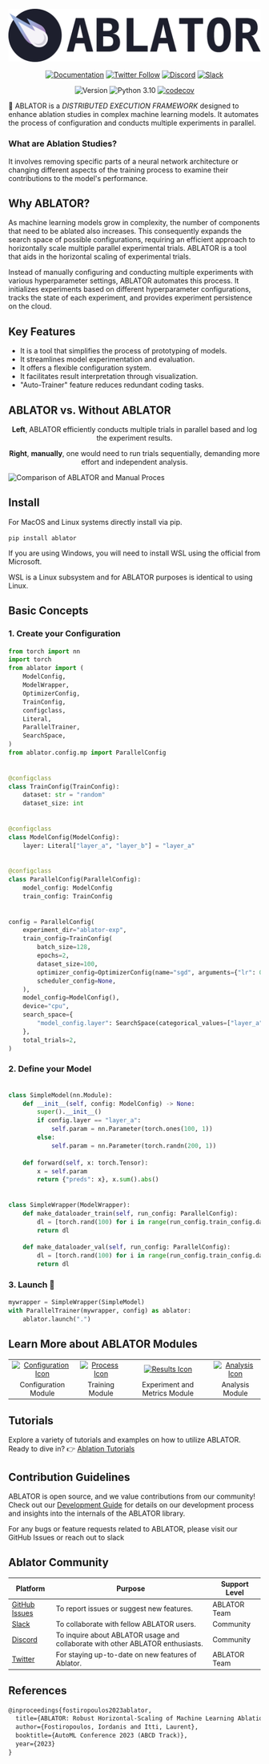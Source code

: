 

<p align="center">
  <img alt="Ablator Image" src="assets/ablator-logo.png">
</p>
<p align="center">
  <a href="https://docs.ablator.org/en/latest/"><img src="https://img.shields.io/badge/docs-ABLATOR-blue" alt="Documentation"></a>
  <a href="https://twitter.com/ABLATOR_ORG"><img src="https://img.shields.io/twitter/follow/username?label=Follow&style=social" alt="Twitter Follow"></a>
  <a href="https://discord.com/invite/9dqThvGnUW"><img src="https://img.shields.io/discord/1153550638324650035?label=Discord&logo=discord" alt="Discord"></a>
  <a href="https://join.slack.com/t/ablator/shared_invite/zt-28009w2fk-fXG5Io38gjM0pnK4f4nZ9w"><img src="https://img.shields.io/badge/Slack-Join%20Us-blue?logo=slack" alt="Slack"></a>
</p>
<p align="center">
  <img src="https://img.shields.io/badge/version-1.0.1-blue" alt="Version">
  <img src="https://img.shields.io/badge/python-3.10-blue.svg" alt="Python 3.10">
  <a href="https://codecov.io/gh/fostiropoulos/ablator"><img src="https://codecov.io/gh/fostiropoulos/ablator/graph/badge.svg?token=LUGKC1R8CG" alt="codecov"></a>
</p>
<!-- <p align="center">
  <a href="https://github.com/fostiropoulos/ablator/actions/workflows/linux_test.yml"><img src="https://github.com/fostiropoulos/ablator/actions/workflows/linux_test.yml/badge.svg" alt="CI"></a>
  <a href="https://github.com/fostiropoulos/ablator/actions/workflows/mac_test.yml"><img src="https://github.com/fostiropoulos/ablator/actions/workflows/mac_test.yml/badge.svg" alt="CI"></a>
  <a href="https://github.com/fostiropoulos/ablator/actions/workflows/wsl_test.yml"><img src="https://github.com/fostiropoulos/ablator/actions/workflows/wsl_test.yml/badge.svg" alt="CI"></a>
</p> -->

🚀 ABLATOR is a <i>DISTRIBUTED EXECUTION FRAMEWORK</i> designed to enhance ablation studies in complex machine learning models. It automates the process of configuration and conducts multiple experiments in parallel.

### What are Ablation Studies?

It involves removing specific parts of a neural network architecture or changing different aspects of the training process to examine their contributions to the model's performance.

## Why ABLATOR?

As machine learning models grow in complexity, the number of components that need to be ablated also increases. This consequently expands the search space of possible configurations, requiring an efficient approach to horizontally scale multiple parallel experimental trials. ABLATOR is a tool that aids in the horizontal scaling of experimental trials.

Instead of manually configuring and conducting multiple experiments with various hyperparameter settings, ABLATOR automates this process. It initializes experiments based on different hyperparameter configurations, tracks the state of each experiment, and provides experiment persistence on the cloud.

## Key Features

- It is a tool that simplifies the process of prototyping of models.
- It streamlines model experimentation and evaluation.
- It offers a flexible configuration system.
- It facilitates result interpretation through visualization.
- "Auto-Trainer" feature reduces redundant coding tasks.

## ABLATOR vs. Without ABLATOR

<p align='center'><b>Left</b>, ABLATOR efficiently conducts multiple trials in parallel based and log the experiment results. </p>
<p align='center'><b>Right</b>, <b>manually</b>, one would need to run trials sequentially, demanding more effort and independent analysis.
</p>

![Comparison of ABLATOR and Manual Proces](assets/ablator.png)

## Install
For MacOS and Linux systems directly install via pip.

```pip install ablator```

<p>If you are using Windows, you will need to install WSL using the official from Microsoft. </p>
<p> WSL is a Linux subsystem and for ABLATOR purposes is identical to using Linux. </p>

## Basic Concepts

### 1. Create your Configuration

```python
from torch import nn
import torch
from ablator import (
    ModelConfig,
    ModelWrapper,
    OptimizerConfig,
    TrainConfig,
    configclass,
    Literal,
    ParallelTrainer,
    SearchSpace,
)
from ablator.config.mp import ParallelConfig


@configclass
class TrainConfig(TrainConfig):
    dataset: str = "random"
    dataset_size: int


@configclass
class ModelConfig(ModelConfig):
    layer: Literal["layer_a", "layer_b"] = "layer_a"


@configclass
class ParallelConfig(ParallelConfig):
    model_config: ModelConfig
    train_config: TrainConfig


config = ParallelConfig(
    experiment_dir="ablator-exp",
    train_config=TrainConfig(
        batch_size=128,
        epochs=2,
        dataset_size=100,
        optimizer_config=OptimizerConfig(name="sgd", arguments={"lr": 0.1}),
        scheduler_config=None,
    ),
    model_config=ModelConfig(),
    device="cpu",
    search_space={
        "model_config.layer": SearchSpace(categorical_values=["layer_a", "layer_b"])
    },
    total_trials=2,
)

```

### 2. Define your Model

```python

class SimpleModel(nn.Module):
    def __init__(self, config: ModelConfig) -> None:
        super().__init__()
        if config.layer == "layer_a":
            self.param = nn.Parameter(torch.ones(100, 1))
        else:
            self.param = nn.Parameter(torch.randn(200, 1))

    def forward(self, x: torch.Tensor):
        x = self.param
        return {"preds": x}, x.sum().abs()


class SimpleWrapper(ModelWrapper):
    def make_dataloader_train(self, run_config: ParallelConfig):
        dl = [torch.rand(100) for i in range(run_config.train_config.dataset_size)]
        return dl

    def make_dataloader_val(self, run_config: ParallelConfig):
        dl = [torch.rand(100) for i in range(run_config.train_config.dataset_size)]
        return dl
```

### 3. Launch 🚀

```python
mywrapper = SimpleWrapper(SimpleModel)
with ParallelTrainer(mywrapper, config) as ablator:
    ablator.launch(".")
```

## Learn More about ABLATOR Modules

<table border="0">
    <tr>
        <td align="center">
            <a target="_blank" href="https://docs.ablator.org/en/latest/config.html">
                <img src="https://www.svgrepo.com/show/399136/wrench.svg" alt="Configuration Icon" width="30%">
            </a>
        </td>
        <td align="center">
            <a target="_blank" href="https://docs.ablator.org/en/latest/training.html">
                <img src="https://www.svgrepo.com/show/407038/person-lifting-weights.svg" alt="Process Icon" width="40%">
            </a>
        </td>
        <td align="center">
            <a target="_blank" href="https://docs.ablator.org/en/latest/results.html">
                <img src="https://www.svgrepo.com/show/398472/test-tube.svg" alt="Results Icon" width="30%">
            </a>
        </td>
        <td align="center">
            <a target="_blank" href="https://docs.ablator.org/en/latest/analysis.html">
                <img src="https://www.svgrepo.com/show/395855/bar-chart.svg" alt="Analysis Icon" width="30%">
            </a>
        </td>
    </tr>
    <tr>
        <td align="center">Configuration Module</td>
        <td align="center">Training Module</td>
        <td align="center">Experiment and Metrics Module</td>
        <td align="center">Analysis Module</td>
    </tr>
</table>

## Tutorials

Explore a variety of tutorials and examples on how to utilize ABLATOR.
Ready to dive in? 👉 [Ablation Tutorials](https://github.com/fostiropoulos/ablator-tutorials)

## Contribution Guidelines

ABLATOR is open source, and we value contributions from our community!
Check out our [Development Guide](https://github.com/fostiropoulos/ablator/blob/v0.0.1-mp-mount/DEVELOPER.md) for details on our development process and insights into the internals of the ABLATOR library.

<p>For any bugs or feature requests related to ABLATOR, please visit our GitHub Issues or reach out to slack </p>

## Ablator Community
| Platform       | Purpose                                                             | Support Level  |
|----------------|---------------------------------------------------------------------|----------------|
| [GitHub Issues](https://github.com/fostiropoulos/ablator/issues) | To report issues or suggest new features. | ABLATOR Team   |
| [Slack](https://join.slack.com/t/ablator/shared_invite/zt-28009w2fk-fXG5Io38gjM0pnK4f4nZ9w)        | To collaborate with fellow ABLATOR users.  | Community      |
| [Discord](https://discord.com/invite/9dqThvGnUW)       | To inquire about ABLATOR usage and collaborate with other ABLATOR enthusiasts. | Community      |
| [Twitter](https://twitter.com/ABLATOR_ORG)       | For staying up-to-date on new features of Ablator.               | ABLATOR Team   |

## References

```tex
@inproceedings{fostiropoulos2023ablator,
  title={ABLATOR: Robust Horizontal-Scaling of Machine Learning Ablation Experiments},
  author={Fostiropoulos, Iordanis and Itti, Laurent},
  booktitle={AutoML Conference 2023 (ABCD Track)},
  year={2023}
}
```
